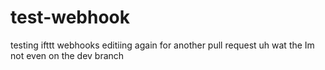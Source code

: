 # test-webhook
testing ifttt webhooks
editiing again for another pull request
uh wat the Im not even on the dev branch
